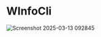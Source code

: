 # WInfoCli

![Screenshot 2025-03-13 092845](https://github.com/user-attachments/assets/83e2037c-b19d-4d23-9a94-e36c61dc1d77)
